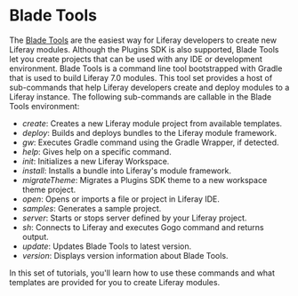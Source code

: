 # Blade Tools

The [Blade Tools](https://github.com/gamerson/liferay-blade-tools) are the
easiest way for Liferay developers to create new Liferay modules. Although the
Plugins SDK is also supported, Blade Tools let you create projects that can be
used with any IDE or development environment. Blade Tools is a command line tool
bootstrapped with Gradle that is used to build Liferay 7.0 modules. This tool
set provides a host of sub-commands that help Liferay developers create and
deploy modules to a Liferay instance. The following sub-commands are callable in
the Blade Tools environment:

- *create*: Creates a new Liferay module project from available templates.
- *deploy*: Builds and deploys bundles to the Liferay module framework.
- *gw*: Executes Gradle command using the Gradle Wrapper, if detected.
- *help*: Gives help on a specific command.
- *init*: Initializes a new Liferay Workspace.
- *install*: Installs a bundle into Liferay's module framework.
- *migrateTheme*: Migrates a Plugins SDK theme to a new workspace theme project.
- *open*: Opens or imports a file or project in Liferay IDE.
- *samples*: Generates a sample project.
- *server*: Starts or stops server defined by your Liferay project.
- *sh*: Connects to Liferay and executes Gogo command and returns output.
- *update*: Updates Blade Tools to latest version.
- *version*: Displays version information about Blade Tools.

In this set of tutorials, you'll learn how to use these commands and what
templates are provided for you to create Liferay modules.
